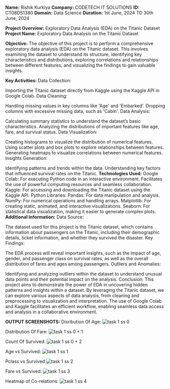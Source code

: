 **Name:** Rishik Kurkiya
**Company:** CODETECH IT SOLUTIONS
**ID:** CT08DS1380
**Domain:** Data Science
**Duration:** 1st June, 2024 TO 30th June, 2024 

**Project Overview:** Exploratory Data Analysis (EDA) on the Titanic Dataset
**Project Name:** 
Exploratory Data Analysis on the Titanic Dataset

**Objective:**
The objective of this project is to perform a comprehensive exploratory data analysis (EDA) on the Titanic dataset. This involves examining the dataset to understand its structure, identifying key characteristics and distributions, exploring correlations and relationships between different features, and visualizing the findings to gain valuable insights.

**Key Activities:**
Data Collection:

Importing the Titanic dataset directly from Kaggle using the Kaggle API in Google Colab.
Data Cleaning:

Handling missing values in key columns like 'Age' and 'Embarked'.
Dropping columns with excessive missing data, such as 'Cabin'.
Data Analysis:

Calculating summary statistics to understand the dataset’s basic characteristics.
Analyzing the distributions of important features like age, fare, and survival status.
Data Visualization:

Creating histograms to visualize the distribution of numerical features.
Using scatter plots and box plots to explore relationships between features.
Generating heatmaps to visualize correlations between numerical features.
Insights Generation:

Identifying patterns and trends within the data.
Understanding key factors that influenced survival rates on the Titanic.
**Technologies Used:**
Google Colab:
For executing Python code in an interactive environment.
Facilitates the use of powerful computing resources and seamless collaboration.
Kaggle:
For accessing and downloading the Titanic dataset using the Kaggle API.
Python Libraries:
Pandas: For data manipulation and analysis.
NumPy: For numerical operations and handling arrays.
Matplotlib: For creating static, animated, and interactive visualizations.
Seaborn: For statistical data visualization, making it easier to generate complex plots.
**Additional Information:**
Data Source:

The dataset used for this project is the Titanic dataset, which contains information about passengers on the Titanic, including their demographic details, ticket information, and whether they survived the disaster.
Key Findings:

The EDA process will reveal important insights, such as the impact of age, gender, and passenger class on survival rates, as well as the overall distribution of fares and ages among passengers.
Outliers and Anomalies:

Identifying and analyzing outliers within the dataset to understand unusual data points and their potential impact on the analysis.
Conclusion:
This project aims to demonstrate the power of EDA in uncovering hidden patterns and insights within a dataset. By leveraging the Titanic dataset, we can explore various aspects of data analysis, from cleaning and preprocessing to visualization and interpretation. The use of Google Colab and Kaggle facilitates an efficient workflow, enabling seamless data access and analysis in a collaborative environment.


**OUTPUT SCREENSHOTS:**
Disribution Of Age:
![task 1 ss 0](https://github.com/rishikkurkiya/CODETECK-Task1/assets/83015795/499b4a9e-1a9d-4f6d-8cad-4baa67ec4a4e)

Distribution Of Fare:
![task 1 ss 0 + 1](https://github.com/rishikkurkiya/CODETECK-Task1/assets/83015795/3cf7f8bc-f39f-4afc-9aa3-ba0beee26cd3)

Count Of Survived:
![task 1 ss 0 + 2](https://github.com/rishikkurkiya/CODETECK-Task1/assets/83015795/14be774b-e6a4-4381-8de1-4c3e8bfa8aee)

Age vs Survived:
![task 1 ss 1](https://github.com/rishikkurkiya/CODETECK-Task1/assets/83015795/06add4d3-c8ae-404a-94bf-f7674f0bc734)

Pclass vs Survived
![task 1 ss 2](https://github.com/rishikkurkiya/CODETECK-Task1/assets/83015795/3b7f8688-1e97-4030-8821-4d6e803f40e6)

Fare vs Survived:
![task 1 ss 3](https://github.com/rishikkurkiya/CODETECK-Task1/assets/83015795/77ba927c-d220-4f2e-81cc-33a7a3df9762)

Heatmap of Co-relations:
![task 1 ss 4](https://github.com/rishikkurkiya/CODETECK-Task1/assets/83015795/fea0b4f4-5b6a-4d52-9942-c400b1cd7124)











